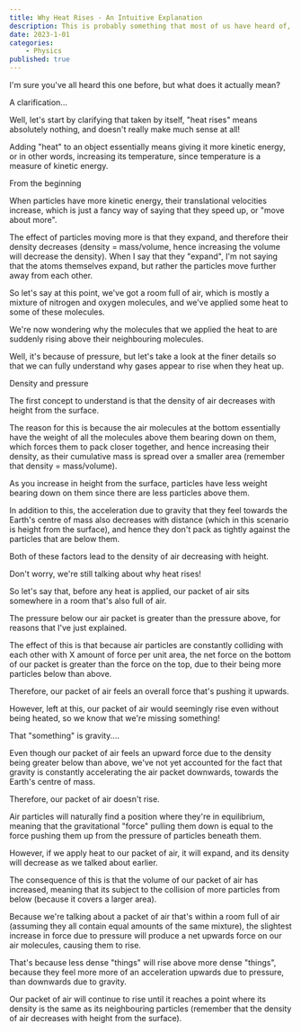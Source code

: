```yaml
---
title: Why Heat Rises - An Intuitive Explanation
description: This is probably something that most of us have heard of, but never really get around to knowing why. Fortunately, it's not too complicated given a little knowledge of pressure.
date: 2023-1-01
categories:
    - Physics
published: true
---
```


I'm sure you've all heard this one before, but what does it actually mean?

A clarification...

Well, let's start by clarifying that taken by itself, "heat rises" means absolutely nothing, and doesn't really make much sense at all!

Adding "heat" to an object essentially means giving it more kinetic energy, or in other words, increasing its temperature, since temperature is a measure of kinetic energy. 

From the beginning 

When particles have more kinetic energy, their translational velocities increase, which is just a fancy way of saying that they speed up, or "move about more". 

The effect of particles moving more is that they expand, and therefore their density decreases (density = mass/volume, hence increasing the volume will decrease the density). 
When I say that they "expand", I'm not saying that the atoms themselves expand, but rather the particles move further away from each other.

So let's say at this point, we've got a room full of air, which is mostly a mixture of nitrogen and oxygen molecules, and we've applied some heat to some of these molecules. 

We're now wondering why the molecules that we applied the heat to are suddenly rising above their neighbouring molecules. 

Well, it's because of pressure, but let's take a look at the finer details so that we can fully understand why gases appear to rise when they heat up.

Density and pressure

The first concept to understand is that the density of air decreases with height from the surface. 

The reason for this is because the air molecules at the bottom essentially have the weight of all the molecules above them bearing down on them, which forces them to pack closer together, and hence increasing their density, as their cumulative mass is spread over a smaller area (remember that density = mass/volume).

As you increase in height from the surface, particles have less weight bearing down on them since there are less particles above them. 

In addition to this, the acceleration due to gravity that they feel towards the Earth's centre of mass also decreases with distance (which in this scenario is height from the surface), and hence they don't pack as tightly against the particles that are below them. 

Both of these factors lead to the density of air decreasing with height. 

Don't worry, we're still talking about why heat rises!

So let's say that, before any heat is applied, our packet of air sits somewhere in a room that's also full of air. 

The pressure below our air packet is greater than the pressure above, for reasons that I've just explained.

The effect of this is that because air particles are constantly colliding with each other with X amount of force per unit area, the net force on the bottom of our packet is greater than the force on the top, due to their being more particles below than above.

Therefore, our packet of air feels an overall force that's pushing it upwards. 

However, left at this, our packet of air would seemingly rise even without being heated, so we know that we're missing something!

That "something" is gravity....

Even though our packet of air feels an upward force due to the density being greater below than above, we've not yet accounted for the fact that gravity is constantly accelerating the air packet downwards, towards the Earth's centre of mass. 

Therefore, our packet of air doesn't rise.

Air particles will naturally find a position where they're in equilibrium, meaning that the gravitational "force" pulling them down is equal to the force pushing them up from the pressure of particles beneath them. 

However, if we apply heat to our packet of air, it will expand, and its density will decrease as we talked about earlier.

The consequence of this is that the volume of our packet of air has increased, meaning that its subject to the collision of more particles from below (because it covers a larger area).

Because we're talking about a packet of air that's within a room full of air (assuming they all contain equal amounts of the same mixture), the slightest increase in force due to pressure will produce a  net upwards force on our air molecules, causing them to rise. 

That's because less dense "things" will rise above more dense "things", because they feel more more of an acceleration upwards due to pressure, than downwards due to gravity.  

Our packet of air will continue to rise until it reaches a point where its density is the same as its neighbouring particles (remember that the density of air decreases with height from the surface).







